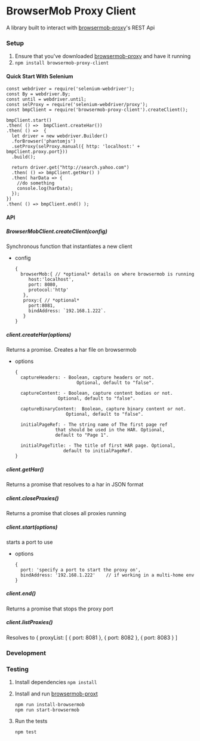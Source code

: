 
# BrowserMob Proxy Client

A library built to interact with  [browsermob-proxy][1]'s  REST Api

### Setup

1. Ensure that you've downloaded  [browsermob-proxy][1] and have it running
2. `npm install browsermob-proxy-client`


#### Quick Start With Selenium


    const webdriver = require('selenium-webdriver');
    const By = webdriver.By;
    const until = webdriver.until;
    const selProxy = require('selenium-webdriver/proxy');
    const bmpClient = require('browsermob-proxy-client').createClient();

    bmpClient.start()
    .then( () =>  bmpClient.createHar())
    .then( () =>  {
      let driver = new webdriver.Builder()
      .forBrowser('phantomjs')
      .setProxy(selProxy.manual({ http: 'localhost:' + bmpClient.proxy.port}))
      .build();

      return driver.get("http://search.yahoo.com")
      .then( () => bmpClient.getHar() )
      .then( harData => {
        //do something
        console.log(harData);
      });
    })
    .then( () => bmpClient.end() );



#### API

##### BrowserMobClient.createClient(config)
Synchronous function that instantiates a new client
- config

      {
        browserMob:{ // *optional* details on where browsermob is running
           host:'localhost',
           port: 8080,
           protocol:'http'
         },
         proxy:{ // *optional*
           port:8081,
           bindAddress: `192.168.1.222`.
         }
      }

##### client.createHar(options)
Returns a promise. Creates a har file on browsermob

- options

      {
        captureHeaders: - Boolean, capture headers or not.
                             Optional, default to "false".

        captureContent: - Boolean, capture content bodies or not.
                      Optional, default to "false".

        captureBinaryContent:  Boolean, capture binary content or not.
                         Optional, default to "false".

        initialPageRef: - The string name of The first page ref
                     that should be used in the HAR. Optional,
                     default to "Page 1".

        initialPageTitle: - The title of first HAR page. Optional,
                        default to initialPageRef.
      }


##### client.getHar()
Returns a promise that resolves to a har in JSON format


##### client.closeProxies()
Returns a promise that closes all proxies running

##### client.start(options)
starts a port to use
- options

      {
        port: 'specify a port to start the proxy on',
        bindAddress: '192.168.1.222'    // if working in a multi-home env 
      }

##### client.end()
Returns a promise that stops the proxy port




##### client.listProxies()

Resolves to { proxyList: [ { port: 8081 }, { port: 8082 }, { port: 8083 } ]


### Development

### Testing
1. Install dependencies `npm install`

2. Install and run [browsermob-proxt][1]

       npm run install-browsermob
       npm run start-browsermob

2. Run the tests

       npm test



[1]:  https://github.com/lightbody/browsermob-proxy


